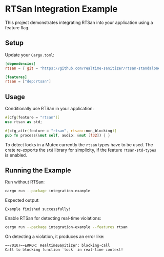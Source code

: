 # RTSan Integration Example

This project demonstrates integrating RTSan into your application using a
feature flag.

## Setup

Update your `Cargo.toml`:

```toml
[dependencies]
rtsan = { git = "https://github.com/realtime-sanitizer/rtsan-standalone-rs", branch = "dev", optional = true }

[features]
rtsan = ["dep:rtsan"]
```

## Usage

Conditionally use RTSan in your application:

```rust
#[cfg(feature = "rtsan")]
use rtsan as std;

#[cfg_attr(feature = "rtsan", rtsan::non_blocking)]
pub fn process(&mut self, audio: &mut [f32]) { }
```

To detect locks in a Mutex currently the `rtsan` types have to be used. The
crate re-exports the `std` library for simplicity, if the feature
`rtsan-std-types` is enabled.

## Running the Example

Run without RTSan:

```bash
cargo run --package integration-example
```

Expected output:

```
Example finished successfully!
```

Enable RTSan for detecting real-time violations:

```bash
cargo run --package integration-example --features rtsan
```

On detecting a violation, it produces an error like:

```
==70107==ERROR: RealtimeSanitizer: blocking-call
Call to blocking function `lock` in real-time context!
```
